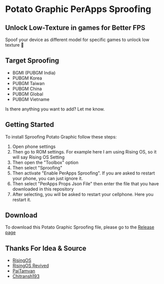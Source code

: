 # Potato Graphic PerApps Sproofing 

## Unlock Low-Texture in games for Better FPS
Spoof your device as different model for specific games to unlock low texture 🥔

## Target Sproofing
  - BGMI (PUBGM India)
  - PUBGM Korea
  - PUBGM Taiwan
  - PUBGM China
  - PUBGM Global
  - PUBGM Vietname

Is there anything you want to add? Let me know.

## Getting Started

To install Sproofing Potato Graphic follow these steps:

1. Open phone settings
2. Then go to ROM settings. For example here I am using Rising OS, so it will say Rising OS Setting   
3. Then open the "Toolbox" option 
4. Then select "Sproofing"
5. Then activate "Enable PerApps Sproofing". If you are asked to restart your phone, you can just ignore it.
6. Then select "PerApps Props Json File" then enter the file that you have downloaded in this repository
7. After selecting, you will be asked to restart your cellphone. Here you restart it.

## Download
To download this Potato Graphic Sproofing file, please go to the [Release page](https://github.com/KeishaXD/POTATO-GRAPHIC-PerApps-Sproofing/releases)

## Thanks For Idea & Source 
- [RisingOS](https://github.com/RisingOSS-devices)
- [RisingOS Revived](https://github.com/RisingOS-Revived)
- [PaiTamvan](t.me/PaiTamvan)
- [Chitransh193](https://github.com/Chitransh193)
